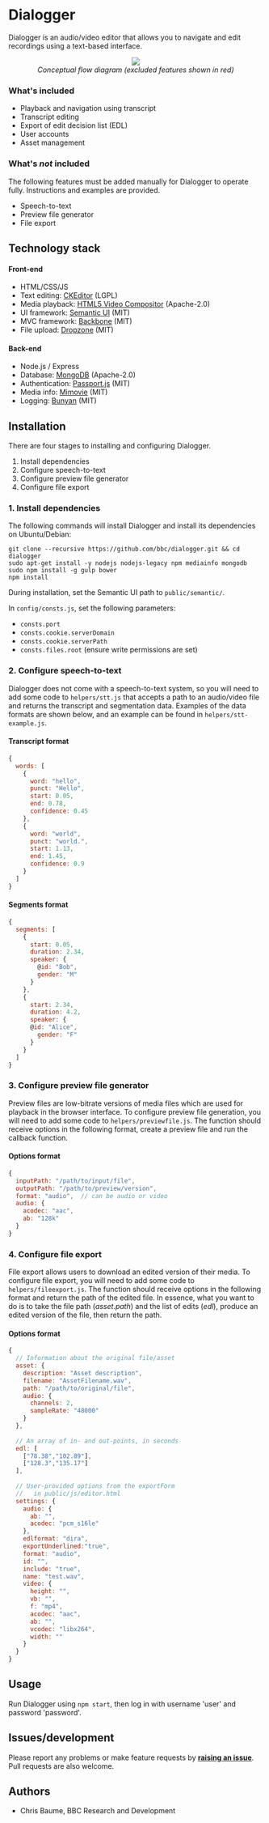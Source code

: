 # Dialogger 

Dialogger is an audio/video editor that allows you to navigate and edit recordings using a text-based interface.

<p align="center">
  <img src="flow-diagram.png"><br />
  <i>Conceptual flow diagram (excluded features shown in red)</i>
</p>

### What's included
* Playback and navigation using transcript
* Transcript editing
* Export of edit decision list (EDL)
* User accounts
* Asset management

### What's *not* included
The following features must be added manually for Dialogger to operate fully. Instructions and examples are provided.

* Speech-to-text
* Preview file generator
* File export

## Technology stack

#### Front-end

* HTML/CSS/JS
* Text editing: [CKEditor](http://ckeditor.com/) (LGPL)
* Media playback: [HTML5 Video Compositor](https://github.com/bbc/html5-video-compositor) (Apache-2.0)
* UI framework: [Semantic UI](https://semantic-ui.com/) (MIT)
* MVC framework: [Backbone](http://backbonejs.org/) (MIT)
* File upload: [Dropzone](http://www.dropzonejs.com/) (MIT)

#### Back-end

* Node.js / Express
* Database: [MongoDB](https://www.mongodb.com/) (Apache-2.0)
* Authentication: [Passport.js](http://passportjs.org/) (MIT)
* Media info: [Mimovie](https://github.com/rodrigopolo/mimovie) (MIT)
* Logging: [Bunyan](https://github.com/trentm/node-bunyan) (MIT)

## Installation
There are four stages to installing and configuring Dialogger.

1. Install dependencies
1. Configure speech-to-text
1. Configure preview file generator
1. Configure file export

### 1. Install dependencies

The following commands will install Dialogger and install its dependencies on Ubuntu/Debian:

    git clone --recursive https://github.com/bbc/dialogger.git && cd dialogger
    sudo apt-get install -y nodejs nodejs-legacy npm mediainfo mongodb
    sudo npm install -g gulp bower
    npm install

During installation, set the Semantic UI path to `public/semantic/`.

In `config/consts.js`, set the following parameters:

* `consts.port`
* `consts.cookie.serverDomain`
* `consts.cookie.serverPath`
* `consts.files.root` (ensure write permissions are set)

### 2. Configure speech-to-text 

Dialogger does not come with a speech-to-text system, so you will need to add some code to `helpers/stt.js` that
accepts a path to an audio/video file and returns the transcript and segmentation data.
Examples of the data formats are shown below, and an example can be found in `helpers/stt-example.js`.

#### Transcript format

```javascript
{
  words: [
    {
      word: "hello",
      punct: "Hello",
      start: 0.05,
      end: 0.78,
      confidence: 0.45
    },
    {
      word: "world",
      punct: "world.",
      start: 1.13,
      end: 1.45,
      confidence: 0.9
    }
  ]
}
```

#### Segments format

```javascript
{
  segments: [
    {
      start: 0.05,
      duration: 2.34,
      speaker: {
        @id: "Bob",
        gender: "M"
      }
    },
    {
      start: 2.34,
      duration: 4.2,
      speaker: {
      @id: "Alice",
        gender: "F"
      }
    }
  ]
}
```

### 3. Configure preview file generator
Preview files are low-bitrate versions of media files which are used for playback in the browser interface. To
configure preview file generation, you will need to add some code to `helpers/previewfile.js`. The function should
receive options in the following format, create a preview file and run the callback function. 

#### Options format

```javascript
{
  inputPath: "/path/to/input/file",
  outputPath: "/path/to/preview/version",
  format: "audio",  // can be audio or video
  audio: {
    acodec: "aac",
    ab: "128k"
  }    
}
```

### 4. Configure file export
File export allows users to download an edited version of their media. To configure file export, you will need to add
some code to `helpers/fileexport.js`. The function should receive options in the following format and return the path
of the edited file. In essence, what you want to do is to take the file path (*asset.path*) and the list of edits
(*edl*), produce an edited version of the file, then return the path.

#### Options format

```javascript
{
  // Information about the original file/asset
  asset: {
    description: "Asset description",
    filename: "AssetFilename.wav",
    path: "/path/to/original/file",
    audio: {
      channels: 2,
      sampleRate: "48000"
    }
  },
  
  // An array of in- and out-points, in seconds
  edl: [
    ["78.38","102.89"],
    ["128.3","135.17"]
  ],
  
  // User-provided options from the exportForm
  //   in public/js/editor.html
  settings: {
    audio: {
      ab: "",
      acodec: "pcm_s16le"
    },
    edlformat: "dira",
    exportUnderlined:"true",
    format: "audio",
    id: "",
    include: "true",
    name: "test.wav",
    video: {
      height: "",
      vb: "",
      f: "mp4",
      acodec: "aac",
      ab: "",
      vcodec: "libx264",
      width: ""
    }
  }
}
```

## Usage

Run Dialogger using `npm start`, then log in with username 'user' and password 'password'.

## Issues/development

Please report any problems or make feature requests by **[raising an issue](./issues/new)**.
Pull requests are also welcome.

## Authors

* Chris Baume, BBC Research and Development
